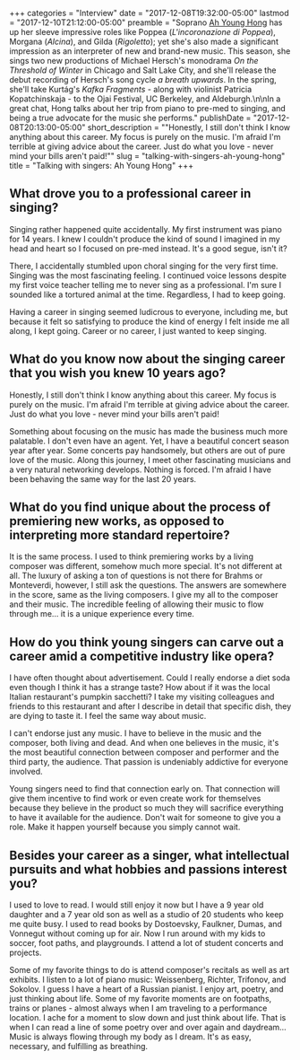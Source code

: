 +++
categories = "Interview"
date = "2017-12-08T19:32:00-05:00"
lastmod = "2017-12-10T21:12:00-05:00"
preamble = "Soprano [Ah Young Hong](/scene/people/ah-young-hong/) has up her sleeve impressive roles like Poppea (*L'incoronazione di Poppea*), Morgana (*Alcina*), and Gilda (*Rigoletto*); yet she's also made a significant impression as an interpreter of new and brand-new music. This season, she sings two new productions of Michael Hersch's monodrama *On the Threshold of Winter* in Chicago and Salt Lake City, and she'll release the debut recording of Hersch's song cycle *a breath upwards*. In the spring, she'll take Kurtág's *Kafka Fragments* - along with violinist Patricia Kopatchinskaja - to the Ojai Festival, UC Berkeley, and Aldeburgh.\n\nIn a great chat, Hong talks about her trip from piano to pre-med to singing, and being a true advocate for the music she performs."
publishDate = "2017-12-08T20:13:00-05:00"
short_description = "&quot;Honestly, I still don&#039;t think I know anything about this career. My focus is purely on the music. I&#039;m afraid I&#039;m terrible at giving advice about the career. Just do what you love - never mind your bills aren&#039;t paid!&quot;"
slug = "talking-with-singers-ah-young-hong"
title = "Talking with singers: Ah Young Hong"
+++

## What drove you to a professional career in singing?
 
Singing rather happened quite accidentally. My first instrument was piano for 14 years. I knew I couldn't produce the kind of sound I imagined in my head and heart so I focused on pre-med instead. It's a good segue, isn't it? 

There, I accidentally stumbled upon choral singing for the very first time. Singing was the most fascinating feeling. I continued voice lessons despite my first voice teacher telling me to never sing as a professional. I'm sure I sounded like a tortured animal at the time. Regardless, I had to keep going. 

Having a career in singing seemed ludicrous to everyone, including me, but because it felt so satisfying to produce the kind of energy I felt inside me all along, I kept going. Career or no career, I just wanted to keep singing.

## What do you know now about the singing career that you wish you knew 10 years ago?
 
Honestly, I still don't think I know anything about this career. My focus is purely on the music. I'm afraid I'm terrible at giving advice about the career. Just do what you love - never mind your bills aren't paid! 

Something about focusing on the music has made the business much more palatable. I don't even have an agent. Yet, I have a beautiful concert season year after year. Some concerts pay handsomely, but others are out of pure love of the music. Along this journey, I meet other fascinating musicians and a very natural networking develops. Nothing is forced. I'm afraid I have been behaving the same way for the last 20 years.

## What do you find unique about the process of premiering new works, as opposed to interpreting more standard repertoire?
 
It is the same process. I used to think premiering works by a living composer was different, somehow much more special. It's not different at all. The luxury of asking a ton of questions is not there for Brahms or Monteverdi, however, I still ask the questions. The answers are somewhere in the score, same as the living composers. I give my all to the composer and their music. The incredible feeling of allowing their music to flow through me... it is a unique experience every time.
 
## How do you think young singers can carve out a career amid a competitive industry like opera?
 
I have often thought about advertisement. Could I really endorse a diet soda even though I think it has a strange taste? How about if it was the local Italian restaurant's pumpkin sacchetti? I take my visiting colleagues and friends to this restaurant and after I describe in detail that specific dish, they are dying to taste it. I feel the same way about music. 

I can't endorse just any music. I have to believe in the music and the composer, both living and dead. And when one believes in the music, it's the most beautiful connection between composer and performer and the third party, the audience. That passion is undeniably addictive for everyone involved. 

Young singers need to find that connection early on. That connection will give them incentive to find work or even create work for themselves because they believe in the product so much they will sacrifice everything to have it available for the audience. Don't wait for someone to give you a role. Make it happen yourself because you simply cannot wait.

## Besides your career as a singer, what intellectual pursuits and what hobbies and passions interest you?
 
I used to love to read. I would still enjoy it now but I have a 9 year old daughter and a 7 year old son as well as a studio of 20 students who keep me quite busy. I used to read books by Dostoevsky, Faulkner, Dumas, and Vonnegut without coming up for air. Now I run around with my kids to soccer, foot paths, and playgrounds. I attend a lot of student concerts and projects. 

Some of my favorite things to do is attend composer's recitals as well as art exhibits. I listen to a lot of piano music: Weissenberg, Richter, Trifonov, and Sokolov. I guess I have a heart of a Russian pianist. I enjoy art, poetry, and just thinking about life. Some of my favorite moments are on footpaths, trains or planes - almost always when I am traveling to a performance location. I ache for a moment to slow down and just think about life. That is when I can read a line of some poetry over and over again and daydream... Music is always flowing through my body as I dream. It's as easy, necessary, and fulfilling as breathing.

